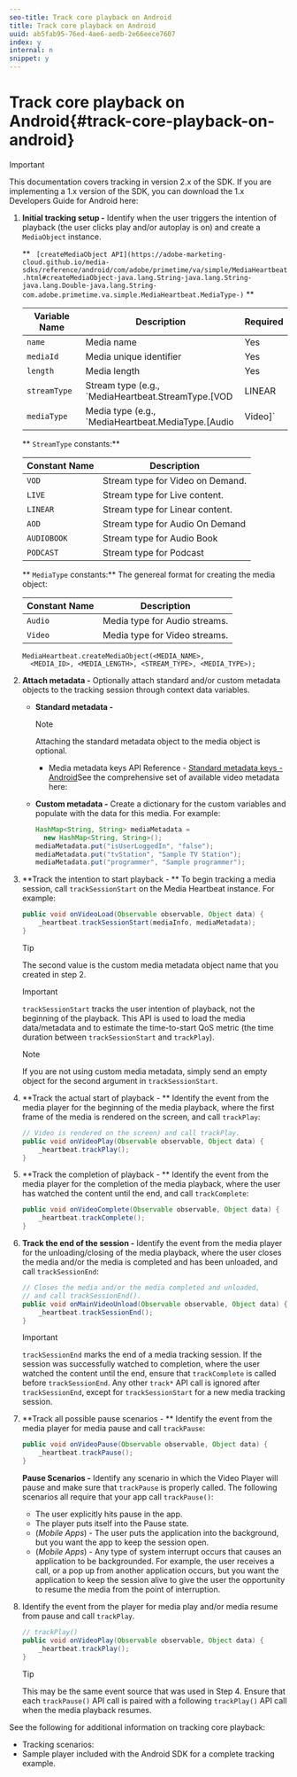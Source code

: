 ```yaml
---
seo-title: Track core playback on Android
title: Track core playback on Android
uuid: ab5fab95-76ed-4ae6-aedb-2e66eece7607
index: y
internal: n
snippet: y
---
```


# Track core playback on Android{#track-core-playback-on-android}

>[!IMPORTANT]
>
>This documentation covers tracking in version 2.x of the SDK. If you are implementing a 1.x version of the SDK, you can download the 1.x Developers Guide for Android here: [](../../../sdk-implement/download-sdks.md)

1. **Initial tracking setup -** Identify when the user triggers the intention of playback (the user clicks play and/or autoplay is on) and create a `MediaObject` instance.

   ** ` [createMediaObject API](https://adobe-marketing-cloud.github.io/media-sdks/reference/android/com/adobe/primetime/va/simple/MediaHeartbeat.html#createMediaObject-java.lang.String-java.lang.String-java.lang.Double-java.lang.String-com.adobe.primetime.va.simple.MediaHeartbeat.MediaType-)` **

   |  Variable Name  | Description  | Required  |
   |---|---|---|
   |  `name`  | Media name  | Yes  |
   |  `mediaId`  | Media unique identifier  | Yes  |
   |  `length`  | Media length  | Yes  |
   |  `streamType`  | Stream type (e.g., `MediaHeartbeat.StreamType.[VOD | LINEAR | VOD]`)  | Yes  |
   |  `mediaType`  | Media type (e.g., `MediaHeartbeat.MediaType.[Audio | Video]`  | Yes  |

   ** `StreamType` constants:** 

   |  Constant Name  | Description  |
   |---|---|
   |  `VOD`  | Stream type for Video on Demand.  |
   |  `LIVE`  | Stream type for Live content.  |
   |  `LINEAR`  | Stream type for Linear content.  |
   |  `AOD`  | Stream type for Audio On Demand  |
   |  `AUDIOBOOK`  | Stream type for Audio Book  |
   |  `PODCAST`  | Stream type for Podcast  |

   ** `MediaType` constants:** The genereal format for creating the media object:

   |  Constant Name  | Description  |
   |---|---|
   |  `Audio`  | Media type for Audio streams.  |
   |  `Video`  | Media type for Video streams.  |

   ```
   MediaHeartbeat.createMediaObject(<MEDIA_NAME>,  
     <MEDIA_ID>, <MEDIA_LENGTH>, <STREAM_TYPE>, <MEDIA_TYPE>);
   ```

1. **Attach metadata -** Optionally attach standard and/or custom metadata objects to the tracking session through context data variables.

    * **Standard metadata -** [](../../../sdk-implement/track-av-playback/impl-std-metadata/impl-std-metadata-android.md)     
    
      >[!NOTE]
      >
      >Attaching the standard metadata object to the media object is optional.

        * Media metadata keys API Reference - [Standard metadata keys - Android](https://adobe-marketing-cloud.github.io/media-sdks/reference/android/com/adobe/primetime/va/simple/MediaHeartbeat.VideoMetadataKeys.html)See the comprehensive set of available video metadata here: [](../../../metrics-and-metadata/audio-video-parameters.md)

    * **Custom metadata -** Create a dictionary for the custom variables and populate with the data for this media. For example:     
    
      ```java    
      HashMap<String, String> mediaMetadata =  
        new HashMap<String, String>(); 
      mediaMetadata.put("isUserLoggedIn", "false"); 
      mediaMetadata.put("tvStation", "Sample TV Station"); 
      mediaMetadata.put("programmer", "Sample programmer");
      ```

1. **Track the intention to start playback - ** To begin tracking a media session, call `trackSessionStart` on the Media Heartbeat instance. For example: 

   ```java
   public void onVideoLoad(Observable observable, Object data) {  
       _heartbeat.trackSessionStart(mediaInfo, mediaMetadata); 
   }
   ```

   >[!TIP]
   >
   >The second value is the custom media metadata object name that you created in step 2.

   >[!IMPORTANT]
   >
   >`trackSessionStart` tracks the user intention of playback, not the beginning of the playback. This API is used to load the media data/metadata and to estimate the time-to-start QoS metric (the time duration between `trackSessionStart` and `trackPlay`).

   >[!NOTE]
   >
   >If you are not using custom media metadata, simply send an empty object for the second argument in `trackSessionStart`.

1. **Track the actual start of playback - ** Identify the event from the media player for the beginning of the media playback, where the first frame of the media is rendered on the screen, and call `trackPlay`: 

   ```java
   // Video is rendered on the screen) and call trackPlay.  
   public void onVideoPlay(Observable observable, Object data) { 
       _heartbeat.trackPlay(); 
   }
   ```

1. **Track the completion of playback - ** Identify the event from the media player for the completion of the media playback, where the user has watched the content until the end, and call `trackComplete`: 

   ```java
   public void onVideoComplete(Observable observable, Object data) { 
       _heartbeat.trackComplete(); 
   }
   ```

1. **Track the end of the session -** Identify the event from the media player for the unloading/closing of the media playback, where the user closes the media and/or the media is completed and has been unloaded, and call `trackSessionEnd`: 

   ```java
   // Closes the media and/or the media completed and unloaded,  
   // and call trackSessionEnd().  
   public void onMainVideoUnload(Observable observable, Object data) {  
       _heartbeat.trackSessionEnd(); 
   }
   ```

   >[!IMPORTANT]
   >
   >`trackSessionEnd` marks the end of a media tracking session. If the session was successfully watched to completion, where the user watched the content until the end, ensure that `trackComplete` is called before `trackSessionEnd`. Any other `track*` API call is ignored after `trackSessionEnd`, except for `trackSessionStart` for a new media tracking session.

1. **Track all possible pause scenarios - ** Identify the event from the media player for media pause and call `trackPause`: 

   ```java
   public void onVideoPause(Observable observable, Object data) {  
       _heartbeat.trackPause(); 
   }
   ```

   **Pause Scenarios -** Identify any scenario in which the Video Player will pause and make sure that `trackPause` is properly called. The following scenarios all require that your app call `trackPause()`:

    * The user explicitly hits pause in the app.
    * The player puts itself into the Pause state.
    * (*Mobile Apps*) - The user puts the application into the background, but you want the app to keep the session open.
    * (*Mobile Apps*) - Any type of system interrupt occurs that causes an application to be backgrounded. For example, the user receives a call, or a pop up from another application occurs, but you want the application to keep the session alive to give the user the opportunity to resume the media from the point of interruption.

1. Identify the event from the player for media play and/or media resume from pause and call `trackPlay`. 

   ```java
   // trackPlay() 
   public void onVideoPlay(Observable observable, Object data) {  
       _heartbeat.trackPlay(); 
   }
   ```

   >[!TIP]
   >
   >This may be the same event source that was used in Step 4. Ensure that each `trackPause()` API call is paired with a following `trackPlay()` API call when the media playback resumes.

See the following for additional information on tracking core playback:

* Tracking scenarios: [](../../../sdk-implement/tracking-scenarios/vod-no-intrs-details.md)
* Sample player included with the Android SDK for a complete tracking example.


